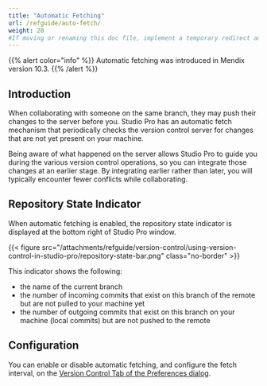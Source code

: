 ```yaml
---
title: "Automatic Fetching"
url: /refguide/auto-fetch/
weight: 20
#If moving or renaming this doc file, implement a temporary redirect and let the respective team know they should update the URL in the product. See Mapping to Products for more details.
---
```


{{% alert color="info" %}}
Automatic fetching was introduced in Mendix version 10.3.
{{% /alert %}}

## Introduction

When collaborating with someone on the same branch, they may push their changes to the server before you. Studio Pro has an automatic fetch mechanism that periodically checks the version control server for changes that are not yet present on your machine. 

Being aware of what happened on the server allows Studio Pro to guide you during the various version control operations, so you can integrate those changes at an earlier stage. By integrating earlier rather than later, you will typically encounter fewer conflicts while collaborating.

## Repository State Indicator

When automatic fetching is enabled, the repository state indicator is displayed at the bottom right of Studio Pro window.

{{< figure src="/attachments/refguide/version-control/using-version-control-in-studio-pro/repository-state-bar.png" class="no-border" >}}

This indicator shows the following:

* the name of the current branch
* the number of incoming commits that exist on this branch of the remote but are not pulled to your machine yet
* the number of outgoing commits that exist on this branch on your machine (local commits) but are not pushed to the remote 

## Configuration

You can enable or disable automatic fetching, and configure the fetch interval, on the [Version Control Tab of the Preferences dialog](/refguide/preferences-dialog/#enable-auto-fetch).
